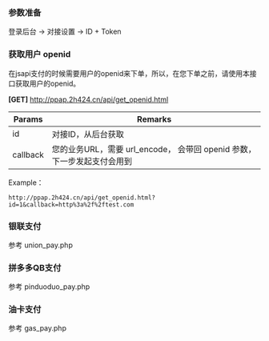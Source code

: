 ### 参数准备
登录后台 -> 对接设置 -> ID + Token

### 获取用户 openid

在jsapi支付的时候需要用户的openid来下单，所以，在您下单之前，请使用本接口获取用户的openid。

**[GET]**  http://ppap.2h424.cn/api/get_openid.html

| Params | Remarks |
| ------------ | ------------ |
| id | 对接ID，从后台获取 |
| callback | 您的业务URL，需要 url_encode， 会带回 openid 参数，下一步发起支付会用到  |

Example：
```
http://ppap.2h424.cn/api/get_openid.html?id=1&callback=http%3a%2f%2ftest.com
```

### 银联支付
参考 union_pay.php

### 拼多多QB支付
参考 pinduoduo_pay.php

### 油卡支付
参考 gas_pay.php